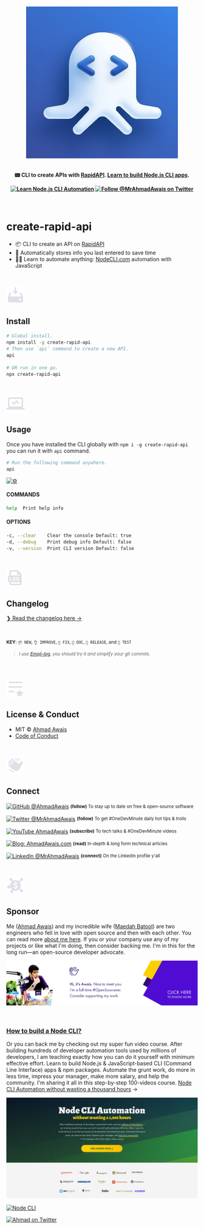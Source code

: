 <h4 align="center">
    <a href="https://rapidapi.com/learn?utm_source=FOSS&utm_medium=FOSS&utm_campaign=create-rapid-api">
        <img src="https://raw.githubusercontent.com/ahmadawais/create-rapid-api/main/.github/logo.jpg" alt="create-rapid-api" />
    </a>
    <br>
    <br>

📟 CLI to create APIs with [RapidAPI][r]. [Learn to build Node.js CLI apps][n].

<!-- [![DOWNLOADS](https://img.shields.io/npm/dt/create-rapid-api?label=DOWNLOADS%20%20%E2%9D%AF&colorA=4A64E2&colorB=4A64E2&style=flat)](https://www.npmjs.com/package/create-rapid-api)  -->
[![Learn Node.js CLI Automation](https://img.shields.io/badge/-NodeCLI.com%20%E2%86%92-gray.svg?colorB=4A64E2&style=flat)](https://nodecli.com/?utm_source=GitHubFOSS) [![Follow @MrAhmadAwais on Twitter](https://img.shields.io/badge/FOLLOW%20@MRAHMADAWAIS%20%E2%86%92-gray.svg?colorA=4A64E2&colorB=4A64E2&style=flat)](https://twitter.com/mrahmadawais/)

</h4>

<br>

# create-rapid-api

- 📦 CLI to create an API on [RapidAPI][r]
- 🤯 Automatically stores info you last entered to save time
- 👨‍🏫 Learn to automate anything: [NodeCLI.com][n] automation with JavaScript

<br>

[![📟](https://raw.githubusercontent.com/ahmadawais/stuff/master/images/git/install.png)][repo]

## Install

```sh
# Global install.
npm install -g create-rapid-api
# Then use `api` command to create a new API.
api

# OR run in one go.
npx create-rapid-api
```

<br>

[![⚙️](https://raw.githubusercontent.com/ahmadawais/stuff/master/images/git/usage.png)][repo]

## Usage

Once you have installed the CLI globally with `npm i -g create-rapid-api` you can run it with `api` command.

```sh
# Run the following command anywhere.
api
```

[![⚙️](https://raw.githubusercontent.com/ahmadawais/create-rapid-api/main/.github/create-rapid-api.gif)][repo]

#### COMMANDS

```sh
help  Print help info
```

#### OPTIONS

```sh
-c, --clear    Clear the console Default: true
-d, --debug    Print debug info Default: false
-v, --version  Print CLI version Default: false
```

<br>

[![📝](https://raw.githubusercontent.com/ahmadawais/stuff/master/images/git/log.png)](changelog.md)

## Changelog

[❯ Read the changelog here →](changelog.md)

<br>

<small>**KEY**: `📦 NEW`, `👌 IMPROVE`, `🐛 FIX`, `📖 DOC`, `🚀 RELEASE`, and `🤖 TEST`

> _I use [Emoji-log](https://github.com/ahmadawais/Emoji-Log), you should try it and simplify your git commits._

</small>

<br>

<br>

[![📃](https://raw.githubusercontent.com/ahmadawais/stuff/master/images/git/license.png)][repo]

## License & Conduct

- MIT © [Ahmad Awais](https://twitter.com/MrAhmadAwais/)
- [Code of Conduct](code-of-conduct.md)

<br>

[![🙌](https://raw.githubusercontent.com/ahmadawais/stuff/master/images/git/connect.png)][repo]

## Connect

<div align="left">
    <p><a href="https://github.com/ahmadawais"><img alt="GitHub @AhmadAwais" align="center" src="https://img.shields.io/badge/GITHUB-gray.svg?colorB=6cc644&style=flat" /></a>&nbsp;<small><strong>(follow)</strong> To stay up to date on free & open-source software</small></p>
    <p><a href="https://twitter.com/MrAhmadAwais/"><img alt="Twitter @MrAhmadAwais" align="center" src="https://img.shields.io/badge/TWITTER-gray.svg?colorB=1da1f2&style=flat" /></a>&nbsp;<small><strong>(follow)</strong> To get #OneDevMinute daily hot tips & trolls</small></p>
    <p><a href="https://www.youtube.com/AhmadAwais"><img alt="YouTube AhmadAwais" align="center" src="https://img.shields.io/badge/YOUTUBE-gray.svg?colorB=ff0000&style=flat" /></a>&nbsp;<small><strong>(subscribe)</strong> To tech talks & #OneDevMinute videos</small></p>
    <p><a href="https://AhmadAwais.com/"><img alt="Blog: AhmadAwais.com" align="center" src="https://img.shields.io/badge/MY%20BLOG-gray.svg?colorB=4D2AFF&style=flat" /></a>&nbsp;<small><strong>(read)</strong> In-depth & long form technical articles</small></p>
    <p><a href="https://www.linkedin.com/in/MrAhmadAwais/"><img alt="LinkedIn @MrAhmadAwais" align="center" src="https://img.shields.io/badge/LINKEDIN-gray.svg?colorB=0077b5&style=flat" /></a>&nbsp;<small><strong>(connect)</strong> On the LinkedIn profile y'all</small></p>
</div>

<br>

[![👌](https://raw.githubusercontent.com/ahmadawais/stuff/master/images/git/sponsor.png)][repo]

## Sponsor

Me ([Ahmad Awais](https://twitter.com/mrahmadawais/)) and my incredible wife ([Maedah Batool](https://twitter.com/MaedahBatool/)) are two engineers who fell in love with open source and then with each other. You can read more [about me here](https://ahmadawais.com/about). If you or your company use any of my projects or like what I'm doing, then consider backing me. I'm in this for the long run—an open-source developer advocate.

[![Support Open-Source Work](https://raw.githubusercontent.com/ahmadawais/stuff/master/sponsor/sponsor.jpg)](https://github.com/AhmadAwais/sponsor)

<br>

### [How to build a Node CLI?][n]

Or you can back me by checking out my super fun video course. After building hundreds of developer automation tools used by millions of developers, I am teaching exactly how you can do it yourself with minimum effective effort. Learn to build Node.js & JavaScript-based CLI (Command Line Interface) apps & npm packages. Automate the grunt work, do more in less time, impress your manager, make more salary, and help the community. I'm sharing it all in this step-by-step 100-videos course. [Node CLI Automation without wasting a thousand hours][n] →

[![NodeCLI.com](https://raw.githubusercontent.com/ahmadawais/stuff/master/nodecli/featured.jpg)][n]

[![Node CLI](https://img.shields.io/badge/-NodeCLI.com%20%E2%86%92-gray.svg?colorB=488640&style=flat)](https://nodecli.com/?utm_source=FOSS&utm_medium=FOSS&utm_campaign=create-rapid-api)

[![Ahmad on Twitter](https://img.shields.io/twitter/follow/mrahmadawais.svg?style=social&label=Follow%20@MrAhmadAwais)](https://twitter.com/mrahmadawais/)

[c]: https://nodecli.com/?utm_source=FOSS&utm_medium=FOSS&utm_campaign=create-rapid-api
[n]: https://nodecli.com/?utm_source=FOSS&utm_medium=FOSS&utm_campaign=create-rapid-api
[repo]: https://github.com/AhmadAwais/create-rapid-api
[r]: https://RapidAPI.com/?utm_source=ahmadawais/create-rapid-api&utm_medium=DevRel&utm_campaign=DevRel

